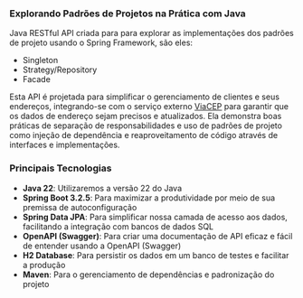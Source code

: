 ### Explorando Padrões de Projetos na Prática com Java

Java RESTful API criada para para explorar as implementações dos padrões de projeto usando o Spring Framework, são eles:
- Singleton
- Strategy/Repository
- Facade

 Esta API é projetada para simplificar o gerenciamento de clientes e seus endereços, integrando-se com o serviço externo [ViaCEP](https://viacep.com.br) para garantir que os dados de endereço sejam precisos e atualizados. Ela demonstra boas práticas de separação de responsabilidades e uso de padrões de projeto como injeção de dependência e reaproveitamento de código através de interfaces e implementações.

### Principais Tecnologias
 - **Java 22**: Utilizaremos a versão 22 do Java
 - **Spring Boot 3.2.5**: Para maximizar a produtividade por meio de sua  premissa de autoconfiguração
 - **Spring Data JPA**: Para simplificar nossa camada de acesso aos dados, facilitando a integração com bancos de dados SQL
 - **OpenAPI (Swagger)**: Para criar uma documentação de API eficaz e fácil de entender usando a OpenAPI (Swagger)
 - **H2 Database**: Para persistir os dados em um banco de testes e facilitar a produção
 - **Maven**: Para o gerenciamento de dependências e padronização do projeto
  
